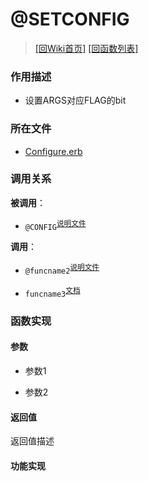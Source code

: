 ﻿# @SETCONFIG

> [\[回Wiki首页\]](/Wiki) [\[回函数列表\]](/Wiki/erasqn_wiki/function/README.md)

### 作用描述

+ 设置ARGS对应FLAG的bit

### 所在文件

+ [Configure.erb](/ERB/Configure.erb#L567-L2059)

### 调用关系

**被调用**：

+ `@CONFIG`<sup>[说明文件](/Wiki/erasqn_wiki/function/func_template.md)</sup>

**调用**：

+ `@funcname2`<sup>[说明文件](/Wiki/erasqn_wiki/function/func_template.md)</sup>

+ `funcname3`<sup>[文档](https://osdn.net/projects/emuera/wiki/FrontPage)</sup>

### 函数实现

#### 参数

+ 参数1

+ 参数2

#### 返回值

返回值描述

#### 功能实现
